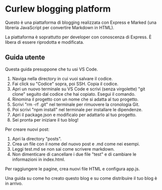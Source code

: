 # Curlew blogging platform

Questo è una piattaforma di blogging realizzata con Express e Marked (una libreria JavaScript per convertire Markdown in HTML).

La piattaforma è soprattutto per developer con conoscenza di Express. È libera di essere riprodotta e modificata.

## Guida utente

Questa guida presuppone che tu usi VS Code.

1. Naviga nella directory in cui vuoi salvare il codice.
2. Fai click su "Codice" sopra, poi SSH. Copia il codice.
3. Apri un nuovo terminale su VS Code e scrivi (senza virgolette) "git clone" seguito dal codice che hai copiato. Esegui il comando.
4. Rinomina il progetto con un nome che si adatta al tuo progetto.
5. Scrivi "rm -rf .git" nel terminale per rimuovere la cronologia Git.
6. Poi scrivi "npm install" nel terminale per installare le dipendenze.
7. Apri il package.json e modificalo per adattarlo al tuo progetto.
8. Sei prontə per iniziare il tuo blog!

Per creare nuovi post:

1. Apri la directory "posts".
2. Crea un file con il nome del nuovo post e .md come nei esempi.
3. Leggi test.md se non sai come scrivere markdown.
4. Non dimenticare di cancellare i due file "test" e di cambiare le informazioni in index.html.

Per raggiungere le pagine, crea nuovi file HTML e configura app.js.

Una guida su come ho creato questo blog e su come distribuire il tuo blog è in arrivo.
